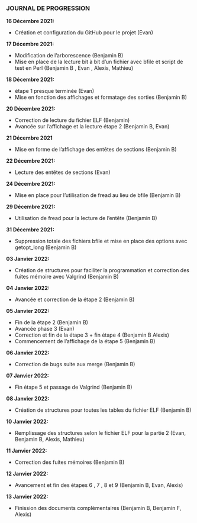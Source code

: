 ### JOURNAL DE PROGRESSION

**16 Décembre 2021:**<br>
- Création et configuration du GitHub pour le projet (Evan)

**17 Décembre 2021:**<br>
- Modification de l’arborescence (Benjamin B)<br>
- Mise en place de la lecture bit à bit d’un fichier avec bfile et script de test en Perl (Benjamin B , Evan , Alexis, Mathieu)

**18 Décembre 2021:**<br>
- étape 1 presque terminée (Evan)<br>
- Mise en fonction des affichages et formatage des sorties (Benjamin B)

**20 Décembre 2021:**<br>
- Correction de lecture du fichier ELF (Benjamin)<br>
- Avancée sur l’affichage et la lecture étape 2 (Benjamin B, Evan)

**21 Décembre 2021**<br>
- Mise en forme de l’affichage des entêtes de sections (Benjamin B)

**22 Décembre 2021:**<br>
- Lecture des entêtes de sections (Evan)

**24 Décembre 2021:**<br>
- Mise en place pour l’utilisation de fread au lieu de bfile (Benjamin B)

**29 Décembre 2021:**<br>
- Utilisation de fread pour la lecture de l’entête (Benjamin B)

**31 Décembre 2021:**<br>
- Suppression totale des fichiers bfile et mise en place des options avec getopt_long  (Benjamin B)

**03 Janvier 2022:**<br>
- Création de structures pour faciliter la programmation et correction des fuites mémoire avec Valgrind (Benjamin B)

**04 Janvier 2022:**<br>
- Avancée et correction de la étape 2 (Benjamin B)

**05 Janvier 2022:**<br>
- Fin de la étape 2 (Benjamin B)<br>
- Avancée phase 3 (Evan)<br>
- Correction et fin de la étape 3 + fin étape 4 (Benjamin B Alexis)<br>
- Commencement de l’affichage de la étape 5 (Benjamin B)

**06 Janvier 2022:** <br>
- Correction de bugs suite aux merge (Benjamin B)

**07 Janvier 2022:**<br>
- Fin étape 5 et passage de Valgrind (Benjamin B)

**08 Janvier 2022:**<br>
- Création de structures pour toutes les tables du fichier ELF (Benjamin B)

**10 Janvier 2022:**<br>
- Remplissage des structures selon le fichier ELF pour la partie 2 (Evan, Benjamin B, Alexis, Mathieu)

**11 Janvier 2022:**<br>
- Correction des fuites mémoires (Benjamin B)

**12 Janvier 2022:**<br>
- Avancement et fin des étapes 6 , 7 , 8 et 9 (Benjamin B, Evan, Alexis)

**13 Janvier 2022:**<br>
- Finission des documents complémentaires (Benjamin B, Benjamin F, Alexis)
